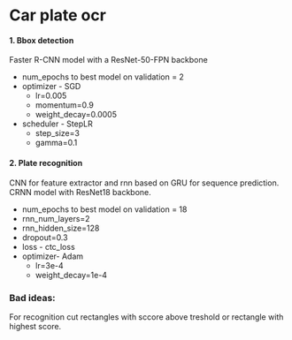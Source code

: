 # Car plate ocr

#### 1. Bbox detection 

Faster R-CNN model with a ResNet-50-FPN backbone
* num_epochs to best model on validation  = 2 
* optimizer - SGD
  * lr=0.005
  * momentum=0.9
  * weight_decay=0.0005
* scheduler - StepLR
  * step_size=3
  * gamma=0.1

#### 2. Plate recognition

CNN for feature extractor and rnn based on GRU for sequence prediction.
CRNN model with ResNet18 backbone.
* num_epochs to best model on validation  = 18
* rnn_num_layers=2
* rnn_hidden_size=128
* dropout=0.3
* loss - ctc_loss
* optimizer- Adam
  * lr=3e-4
  * weight_decay=1e-4

### Bad ideas:
For recognition cut rectangles with sccore above treshold or rectangle with highest score.

